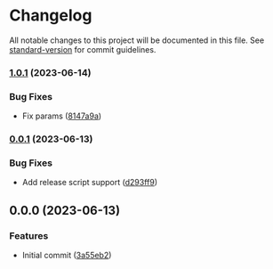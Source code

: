 # Changelog

All notable changes to this project will be documented in this file. See [standard-version](https://github.com/conventional-changelog/standard-version) for commit guidelines.

### [1.0.1](https://github.com/elion-project/builder-console-plugin/compare/v0.0.1...v1.0.1) (2023-06-14)


### Bug Fixes

* Fix params ([8147a9a](https://github.com/elion-project/builder-console-plugin/commit/8147a9a852777f465b1aa491357143eba6a77002))

### [0.0.1](https://github.com/elion-project/builder-console-plugin/compare/v0.0.0...v0.0.1) (2023-06-13)


### Bug Fixes

* Add release script support ([d293ff9](https://github.com/elion-project/builder-console-plugin/commit/d293ff9f518705b2cf80ea5bd9a71d7020f5dfb7))

## 0.0.0 (2023-06-13)


### Features

* Initial commit ([3a55eb2](https://github.com/elion-project/builder-console-plugin/commit/3a55eb2023b6b3a5f4a41af858534a1c0e221797))

